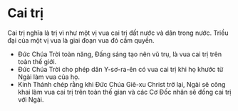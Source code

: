 # Cai trị

Cai trị nghĩa là trị vì như một vị vua cai trị đất nước và dân trong nước. Triều đại của một vị vua là giai đoạn vua đó cầm quyền.
- Đức Chúa Trời toàn năng, Đấng sáng tạo nên vũ trụ, là vua cai trị trên toàn thế giới.
- Đức Chúa Trời cho phép dân Y-sơ-ra-ên có vua cai trị khi họ khước từ Ngài làm vua của họ.
- Kinh Thánh chép rằng khi Đức Chúa Giê-xu Christ trở lại, Ngài sẽ công khai làm vua cai trị trên toàn thế gian và các Cơ Đốc nhân sẽ đồng cai trị với Ngài.

